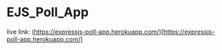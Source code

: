 ﻿# EJS_Poll_App

live link: (https://expressjs-poll-app.herokuapp.com/)[https://expressjs-poll-app.herokuapp.com/]
